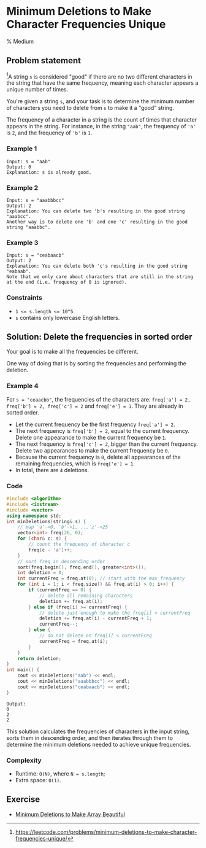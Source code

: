 # Minimum Deletions to Make Character Frequencies Unique
% Medium
## Problem statement

[^url]A string `s` is considered "good" if there are no two different characters in the string that have the same frequency, meaning each character appears a unique number of times.

You're given a string `s`, and your task is to determine the minimum number of characters you need to delete from `s` to make it a "good" string.

The frequency of a character in a string is the count of times that character appears in the string. For instance, in the string `"aab"`, the frequency of `'a'` is `2`, and the frequency of `'b'` is `1`.

[^url]: https://leetcode.com/problems/minimum-deletions-to-make-character-frequencies-unique/ 
### Example 1
```text
Input: s = "aab"
Output: 0
Explanation: s is already good.
```

### Example 2
```text
Input: s = "aaabbbcc"
Output: 2
Explanation: You can delete two 'b's resulting in the good string "aaabcc".
Another way is to delete one 'b' and one 'c' resulting in the good string "aaabbc".
```

### Example 3
```text
Input: s = "ceabaacb"
Output: 2
Explanation: You can delete both 'c's resulting in the good string "eabaab".
Note that we only care about characters that are still in the string at the end (i.e. frequency of 0 is ignored).
``` 

### Constraints

* `1 <= s.length <= 10^5`.
* `s` contains only lowercase English letters.

## Solution: Delete the frequencies in sorted order
Your goal is to make all the frequencies be different.

One way of doing that is by sorting the frequencies and performing the deletion.

### Example 4
For `s = "ceaacbb"`, the frequencies of the characters are: `freq['a'] = 2, freq['b'] = 2, freq['c'] = 2` and `freq['e'] = 1`. They are already in sorted order.

* Let the current frequency be the first frequency `freq['a'] = 2`.
* The next frequency is `freq['b'] = 2`, equal to the current frequency. Delete one appearance to make the current frequency be `1`.
* The next frequency is `freq['c'] = 2`, bigger than the current frequency. Delete two appearances to make the current frequency be `0`.
* Because the current frequency is `0`, delete all appearances of the remaining frequencies, which is `freq['e'] = 1`.
* In total, there are `4` deletions.

### Code
```cpp
#include <algorithm>
#include <iostream>
#include <vector>
using namespace std;
int minDeletions(string& s) {
    // map 'a'->0, 'b'->1, ..,'z'->25
    vector<int> freq(26, 0);
    for (char& c: s) {
        // count the frequency of character c
        freq[c - 'a']++;
    }
    // sort freq in descending order
    sort(freq.begin(), freq.end(), greater<int>());
    int deletion = 0;
    int currentFreq = freq.at(0); // start with the max frequency
    for (int i = 1; i < freq.size() && freq.at(i) > 0; i++) {
        if (currentFreq == 0) {
            // delete all remaining characters
            deletion += freq.at(i);
        } else if (freq[i] >= currentFreq) {
            // delete just enough to make the freq[i] < currentFreq
            deletion += freq.at(i) - currentFreq + 1;
            currentFreq--;
        } else {
            // do not delete on freq[i] < currentFreq
            currentFreq = freq.at(i);
        }
    }
    return deletion;
}
int main() {
    cout << minDeletions("aab") << endl;
    cout << minDeletions("aaabbbcc") << endl;
    cout << minDeletions("ceabaacb") << endl;
}
```
```text
Output:
0
2
2
```

This solution calculates the frequencies of characters in the input string, sorts them in descending order, and then iterates through them to determine the minimum deletions needed to achieve unique frequencies. 

### Complexity

* Runtime: `O(N)`, where `N = s.length`;
* Extra space: `O(1)`.

## Exercise
- [Minimum Deletions to Make Array Beautiful](https://leetcode.com/problems/minimum-deletions-to-make-array-beautiful/)